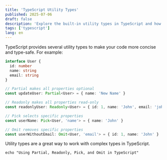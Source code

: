 ```yaml
---
title: 'TypeScript Utility Types'
published: 2025-07-06
draft: false
description: 'Explore the built-in utility types in TypeScript and how to use them.'
tags: ['typescript']
lang: en
---
```


TypeScript provides several utility types to make your code more concise and type-safe. For example:

```typescript
interface User {
  id: number
  name: string
  email: string
}

// Partial makes all properties optional
const updateUser: Partial<User> = { name: 'New Name' }

// Readonly makes all properties read-only
const readonlyUser: Readonly<User> = { id: 1, name: 'John', email: 'john@example.com' }

// Pick selects specific properties
const userName: Pick<User, 'name'> = { name: 'John' }

// Omit removes specific properties
const userWithoutEmail: Omit<User, 'email'> = { id: 1, name: 'John' }
```

Utility types are a great way to work with complex types in TypeScript.

```shell title="Exploring TypeScript Utility Types"
echo "Using Partial, Readonly, Pick, and Omit in TypeScript"
```
